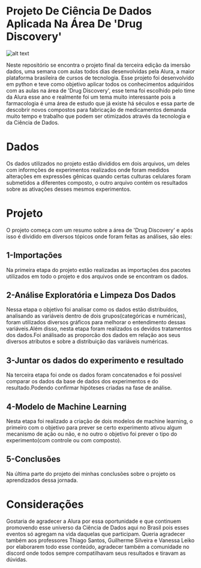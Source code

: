 # Projeto De Ciência De Dados Aplicada Na Área De 'Drug Discovery' 

![alt text](https://www.future-science.com/pb-assets/Campaign/FDD%20cover_cropped2-1538399534083.jpg)

Neste repositório se encontra o projeto final da terceira edição da imersão dados, uma semana com aulas todos dias desenvolvidas pela Alura, a maior plataforma brasileira de cursos de tecnologia. Esse projeto foi desenvolvido em python e teve como objetivo aplicar todos os conhecimentos adquiridos com as aulas na área de 'Drug Discovery', esse tema foi escolhido pelo time da Alura esse ano e realmente foi um tema muito interessante pois a farmacologia é uma área de estudo que já existe há séculos e essa parte de descobrir novos compostos para fabricação de medicamentos demanda muito tempo e trabalho que podem ser otimizados através da tecnologia e da Ciência de Dados.

# Dados

Os dados utilizados no projeto estão divididos em dois arquivos, um deles com informções de experimentos realizados onde foram medidos alterações em expressões gênicas quando certas culturas celulares foram submetidos a diferentes composto, o outro arquivo contém os resultados sobre as ativações desses mesmos experimentos.

# Projeto

O projeto começa com um resumo sobre a área de 'Drug Discovery' e após isso é dividido em diversos tópicos onde foram feitas as análises, são eles:

## 1-Importações

Na primeira etapa do projeto estão realizadas as importações dos pacotes utilizados em todo o projeto e dos arquivos onde se encontram os dados.

## 2-Análise Exploratória e Limpeza Dos Dados

Nessa etapa o objetivo foi analisar como os dados estão distribuídos, analisando as variáveis dentro de dois grupos(categóricas e numéricas), foram utilizados diversos gráficos para melhorar o entendimento dessas variáveis.Além disso, nesta etapa foram realizados os devidos tratamentos dos dados.Foi análisado as proporcão dos dados em relação aos seus diversos atributos e sobre a distribuição das variáveis numéricas.

## 3-Juntar os dados do experimento e resultado

Na terceira etapa foi onde os dados foram concatenados e foi possível comparar os dados da base de dados dos experimentos e do resultado.Podendo confirmar hipóteses criadas na fase de análise.

## 4-Modelo de Machine Learning

Nesta etapa foi realizado a criação de dois modelos de machine learning, o primeiro com o objetivo para prever se certo experimento ativou algum mecanismo de ação ou não, e no outro o objetivo foi prever o tipo do experimento(com controle ou com composto).

## 5-Conclusões

Na última parte do projeto dei minhas conclusões sobre o projeto os aprendizados dessa jornada.

# Considerações

Gostaria de agradecer a Alura por essa oportunidade e que continuem promovendo esse universo da Ciência de Dados aqui no Brasil pois esses eventos só agregam na vida daquelas que participam. Queria agradecer também aos professores Thiago Santos, Guilherme Silveira e Vanessa Leiko por elaborarem todo esse conteúdo, agradecer também a comunidade no discord onde todos sempre compatilhavam seus resultados e tiravam as dúvidas.  
